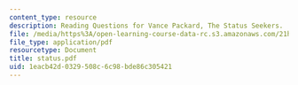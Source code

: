 ```yaml
---
content_type: resource
description: Reading Questions for Vance Packard, The Status Seekers.
file: /media/https%3A/open-learning-course-data-rc.s3.amazonaws.com/21h-206-american-consumer-culture-fall-2007/1eacb42d0329508c6c98bde86c305421_status.pdf
file_type: application/pdf
resourcetype: Document
title: status.pdf
uid: 1eacb42d-0329-508c-6c98-bde86c305421
---
```


